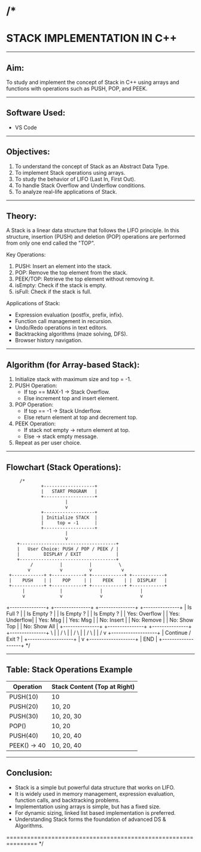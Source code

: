 /*
===============================================================
   STACK IMPLEMENTATION IN C++
===============================================================

---------------------------------------------------------------
Aim:
---------------------------------------------------------------
To study and implement the concept of Stack in C++ using arrays 
and functions with operations such as PUSH, POP, and PEEK.

---------------------------------------------------------------
Software Used:
---------------------------------------------------------------
- VS Code

---------------------------------------------------------------
Objectives:
---------------------------------------------------------------
1. To understand the concept of Stack as an Abstract Data Type.
2. To implement Stack operations using arrays.
3. To study the behavior of LIFO (Last In, First Out).
4. To handle Stack Overflow and Underflow conditions.
5. To analyze real-life applications of Stack.

---------------------------------------------------------------
Theory:
---------------------------------------------------------------
A Stack is a linear data structure that follows the LIFO principle.
In this structure, insertion (PUSH) and deletion (POP) operations 
are performed from only one end called the "TOP".

Key Operations:
1. PUSH: Insert an element into the stack.
2. POP: Remove the top element from the stack.
3. PEEK/TOP: Retrieve the top element without removing it.
4. isEmpty: Check if the stack is empty.
5. isFull: Check if the stack is full.

Applications of Stack:
- Expression evaluation (postfix, prefix, infix).
- Function call management in recursion.
- Undo/Redo operations in text editors.
- Backtracking algorithms (maze solving, DFS).
- Browser history navigation.

---------------------------------------------------------------
Algorithm (for Array-based Stack):
---------------------------------------------------------------
1. Initialize stack with maximum size and top = -1.
2. PUSH Operation:
   - If top == MAX-1 → Stack Overflow.
   - Else increment top and insert element.
3. POP Operation:
   - If top == -1 → Stack Underflow.
   - Else return element at top and decrement top.
4. PEEK Operation:
   - If stack not empty → return element at top.
   - Else → stack empty message.
5. Repeat as per user choice.

---------------------------------------------------------------
Flowchart (Stack Operations):
---------------------------------------------------------------

         /*
                 +-------------------+
                 |   START PROGRAM   |
                 +-------------------+
                          |
                          v
                 +-------------------+
                 | Initialize STACK  |
                 |     top = -1      |
                 +-------------------+
                          |
                          v
        +------------------------------------+
        |   User Choice: PUSH / POP / PEEK / |
        |         DISPLAY / EXIT             |
        +------------------------------------+
             /          |          |          \
            v           v          v           v
     +------------+ +------------+ +------------+ +------------+
     |    PUSH    | |    POP     | |    PEEK    | |  DISPLAY   |
     +------------+ +------------+ +------------+ +------------+
          |             |              |              |
          v             v              v              v
  +---------------+ +---------------+ +---------------+ +---------------+
  | Is Full ?     | | Is Empty ?    | | Is Empty ?    | | Is Empty ?    |
  | Yes: Overflow | | Yes: Underflow| | Yes: Msg      | | Yes: Msg      |
  | No: Insert    | | No: Remove    | | No: Show Top  | | No: Show All  |
  +---------------+ +---------------+ +---------------+ +---------------+
             \             |              |              /
              \            |              |             /
               \           |              |            /
                \          |              |           /
                          v
                 +-------------------+
                 | Continue / Exit ? |
                 +-------------------+
                          |
                          v
                 +-------------------+
                 |        END        |
                 +-------------------+
*/




---------------------------------------------------------------
Table: Stack Operations Example
---------------------------------------------------------------

Operation    | Stack Content (Top at Right)
-------------|---------------------------------
PUSH(10)     | 10
PUSH(20)     | 10, 20
PUSH(30)     | 10, 20, 30
POP()        | 10, 20
PUSH(40)     | 10, 20, 40
PEEK() → 40  | 10, 20, 40

---------------------------------------------------------------
Conclusion:
---------------------------------------------------------------
- Stack is a simple but powerful data structure that works on LIFO.
- It is widely used in memory management, expression evaluation,
  function calls, and backtracking problems.
- Implementation using arrays is simple, but has a fixed size.
- For dynamic sizing, linked list based implementation is preferred.
- Understanding Stack forms the foundation of advanced DS & Algorithms.

===============================================================
*/
